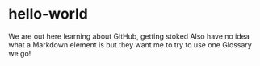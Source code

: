 # hello-world
We are out here learning about GitHub, getting stoked
Also have no idea what a Markdown element is but they want me to try to use one
Glossary we go!
